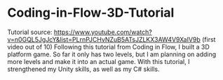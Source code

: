 # Coding-in-Flow-3D-Tutorial
Tutorial source: https://www.youtube.com/watch?v=n0GQL5JgJcY&list=PLrnPJCHvNZuB5ATsJZLKX3AW4V9XaIV9b (first video out of 10)
Following this tutorial from Coding in Flow, I built a 3D platform game. So far it only has two levels, but I am planning on adding more levels and make it into an actual game.
With this tutorial, I strengthened my Unity skills, as well as my C# skills.
